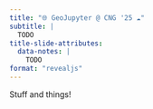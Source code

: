 ```yaml
---
title: "🌐 GeoJupyter @ CNG '25 ☁️"
subtitle: |
  TODO
title-slide-attributes:
  data-notes: |
    TODO
format: "revealjs"
---
```


Stuff and things!
